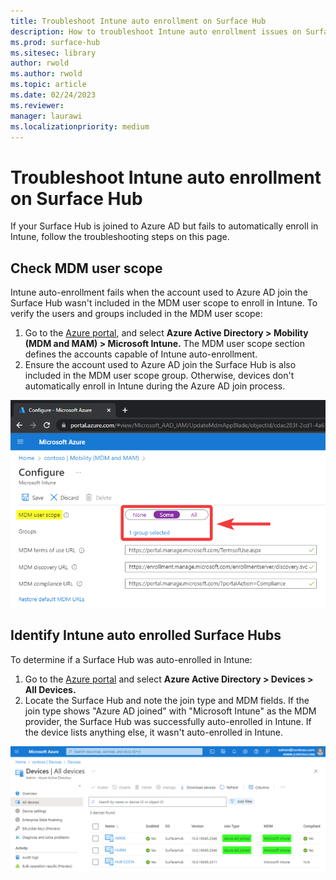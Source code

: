 ```yaml
---
title: Troubleshoot Intune auto enrollment on Surface Hub
description: How to troubleshoot Intune auto enrollment issues on Surface Hub
ms.prod: surface-hub
ms.sitesec: library
author: rwold
ms.author: rwold
ms.topic: article
ms.date: 02/24/2023
ms.reviewer: 
manager: laurawi
ms.localizationpriority: medium
---
```


# Troubleshoot Intune auto enrollment on Surface Hub

If your Surface Hub is joined to Azure AD but fails to automatically enroll in Intune, follow the troubleshooting steps on this page.

## Check MDM user scope

Intune auto-enrollment fails when the account used to Azure AD join the Surface Hub wasn't included in the MDM user scope to enroll in Intune. To verify the users and groups included in the MDM user scope:

1. Go to the [Azure portal](https://portal.azure.com/), and select **Azure Active Directory > Mobility (MDM and MAM) > Microsoft Intune.** The MDM user scope section defines the accounts capable of Intune auto-enrollment.
2. Ensure the account used to Azure AD join the Surface Hub is also included in the MDM user scope group. Otherwise, devices don't automatically enroll in Intune during the Azure AD join process.

![MDM user scope settings within Azure.](images/intune-auto-enroll-1.png)

## Identify Intune auto enrolled Surface Hubs

To determine if a Surface Hub was auto-enrolled in Intune:

1. Go to the [Azure portal](https://portal.azure.com/) and select **Azure Active Directory > Devices > All Devices.**
2. Locate the Surface Hub and note the join type and MDM fields. If the join type shows "Azure AD joined" with "Microsoft Intune" as the MDM provider, the Surface Hub was successfully auto-enrolled in Intune. If the device lists anything else, it wasn't auto-enrolled in Intune.

![Image that confirms Surface Hub was Intune auto-enrolled.](images/intune-auto-enroll-2.png)
